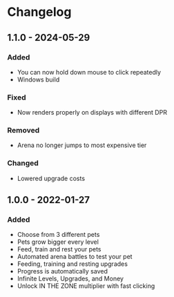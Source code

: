 # Changelog

## 1.1.0 - 2024-05-29

### Added
- You can now hold down mouse to click repeatedly
- Windows build

### Fixed
- Now renders properly on displays with different DPR

### Removed
- Arena no longer jumps to most expensive tier

### Changed
- Lowered upgrade costs

## 1.0.0 - 2022-01-27

### Added

- Choose from 3 different pets
- Pets grow bigger every level
- Feed, train and rest your pets
- Automated arena battles to test your pet
- Feeding, training and resting upgrades
- Progress is automatically saved
- Infinite Levels, Upgrades, and Money
- Unlock IN THE ZONE multiplier with fast clicking